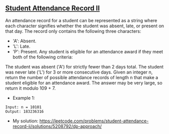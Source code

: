 ## [Student Attendance Record II](https://leetcode.com/problems/student-attendance-record-ii/description/)

An attendance record for a student can be represented as a string where each character signifies whether the student was absent, late, or present on that day. The record only contains the following three characters:

- 'A': Absent.
- 'L': Late.
- 'P': Present.
Any student is eligible for an attendance award if they meet both of the following criteria:

The student was absent ('A') for strictly fewer than 2 days total.
The student was never late ('L') for 3 or more consecutive days.
Given an integer n, return the number of possible attendance records of length n that make a student eligible for an attendance award. The answer may be very large, so return it modulo 109 + 7.



- Example 1:
```
Input: n = 10101
Output: 183236316
```

- My solution: https://leetcode.com/problems/student-attendance-record-ii/solutions/5208792/dp-approach/
